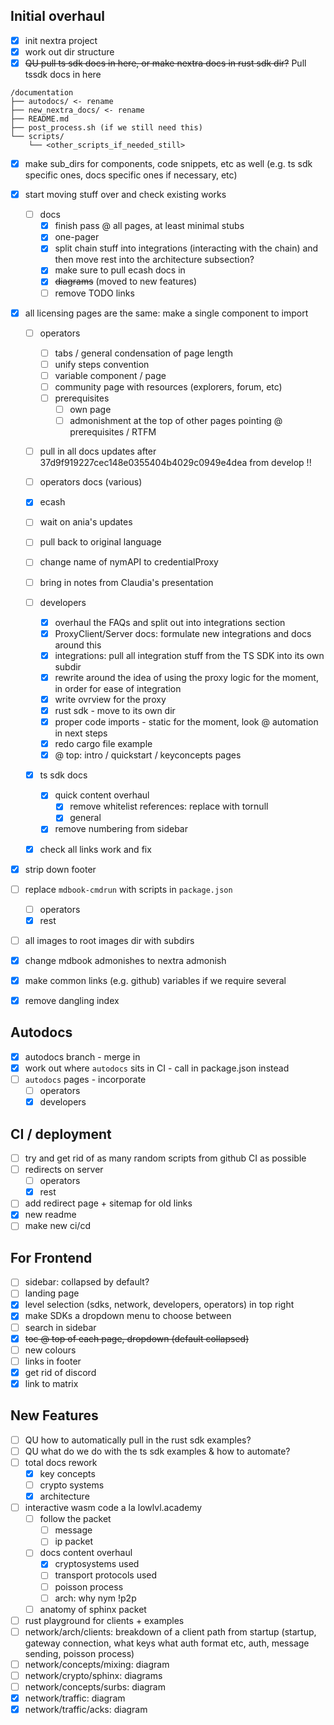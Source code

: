 Initial overhaul
----------------
- [x] init nextra project
- [x] work out dir structure
- [x] ~~QU pull ts sdk docs in here, or make nextra docs in rust sdk dir?~~ Pull tssdk docs in here

```
/documentation
├── autodocs/ <- rename
├── new_nextra_docs/ <- rename
├── README.md
├── post_process.sh (if we still need this)
└── scripts/
    └── <other_scripts_if_needed_still>
```

- [x] make sub_dirs for components, code snippets, etc as well (e.g. ts sdk specific ones, docs specific ones if necessary, etc)
- [x] start moving stuff over and check existing works
  - [ ] docs
    - [x] finish pass @ all pages, at least minimal stubs
    - [x] one-pager
    - [x] split chain stuff into integrations (interacting with the chain) and then move rest into the architecture subsection?
    - [x] make sure to pull ecash docs in
    - [x] ~~diagrams~~ (moved to new features)
    - [ ] remove TODO links

- [x] all licensing pages are the same: make a single component to import

  - [ ] operators
    - [ ] tabs / general condensation of page length
    - [ ] unify steps convention
    - [ ] variable component / page
    - [ ] community page with resources (explorers, forum, etc)
    - [ ] prerequisites
      - [ ] own page
      - [ ] admonishment at the top of other pages pointing @ prerequisites / RTFM

  - [ ] pull in all docs updates after 37d9f919227cec148e0355404b4029c0949e4dea from develop !!
   - [ ] operators docs (various)
   - [x] ecash
    - [ ] wait on ania's updates
    - [ ] pull back to original language
    - [ ] change name of nymAPI to credentialProxy
    - [ ] bring in notes from Claudia's presentation

  - [ ] developers
    - [x] overhaul the FAQs and split out into integrations section
    - [x] ProxyClient/Server docs: formulate new integrations and docs around this
    - [x] integrations: pull all integration stuff from the TS SDK into its own subdir
    - [x] rewrite around the idea of using the proxy logic for the moment, in order for ease of integration
    - [x] write ovrview for the proxy
    - [x] rust sdk - move to its own dir
    - [x] proper code imports - static for the moment, look @ automation in next steps
    - [x] redo cargo file example
    - [x] @ top: intro / quickstart / keyconcepts pages
  - [x] ts sdk docs
    - [x] quick content overhaul
      - [x] remove whitelist references: replace with tornull
      - [x] general
    - [x] remove numbering from sidebar
  - [x] check all links work and fix

- [x] strip down footer
- [ ] replace `mdbook-cmdrun` with scripts in `package.json`
  - [ ] operators
  - [x] rest
- [ ] all images to root images dir with subdirs
- [x] change mdbook admonishes to nextra admonish

- [x] make common links (e.g. github) variables if we require several
- [x] remove dangling index

Autodocs
--------
- [x] autodocs branch - merge in
- [x] work out where `autodocs` sits in CI - call in package.json instead
- [ ] `autodocs` pages - incorporate
  - [ ] operators
  - [x] developers

CI / deployment
---------------
- [ ] try and get rid of as many random scripts from github CI as possible
- [ ] redirects on server
  - [ ] operators
  - [x] rest
- [ ] add redirect page + sitemap for old links
- [x] new readme
- [ ] make new ci/cd

For Frontend
------------
  - [ ] sidebar: collapsed by default?
  - [ ] landing page
  - [x] level selection (sdks, network, developers, operators) in top right
  - [x] make SDKs a dropdown menu to choose between
  - [ ] search in sidebar
  - [x] ~~toc @ top of each page, dropdown (default collapsed)~~
  - [ ] new colours
  - [ ] links in footer
  - [x] get rid of discord
  - [x] link to matrix

New Features
------------
- [ ] QU how to automatically pull in the rust sdk examples?
- [ ] QU what do we do with the ts sdk examples & how to automate?
- [ ] total docs rework
  - [x] key concepts
  - [ ] crypto systems
  - [x] architecture
- [ ] interactive wasm code a la lowlvl.academy
  - [ ] follow the packet
    - [ ] message
    - [ ] ip packet
  - [ ] docs content overhaul
    - [x] cryptosystems used
    - [ ] transport protocols used
    - [ ] poisson process
    - [ ] arch: why nym !p2p
  - [ ] anatomy of sphinx packet
- [ ] rust playground for clients + examples
- [ ] network/arch/clients: breakdown of a client path from startup (startup, gateway connection, what keys what auth format etc, auth, message sending, poisson process)
- [ ] network/concepts/mixing: diagram
- [ ] network/crypto/sphinx: diagrams
- [ ] network/concepts/surbs: diagram
- [x] network/traffic: diagram
- [x] network/traffic/acks: diagram

